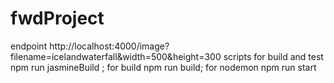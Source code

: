 
# fwdProject
endpoint
http://localhost:4000/image?filename=icelandwaterfall&width=500&height=300
scripts
for build and test
npm run jasmineBuild ;
for build 
npm run build;
for nodemon
npm run start


